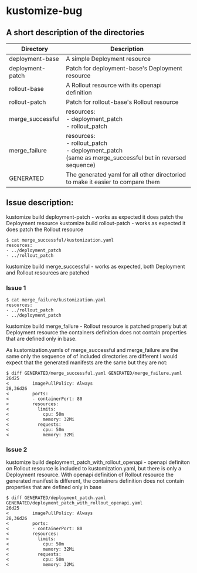# kustomize-bug

## A short description of the directories

| Directory | Description |
| --- | --- |
|deployment-base| A simple Deployment resource|
|deployment-patch| Patch for deployment-base's Deployment resource|
|rollout-base| A Rollout resource with its openapi definition|
|rollout-patch| Patch for rollout-base's Rollout resource|
|merge_successful|resources: <br />- deployment_patch<br />- rollout_patch|
|merge_failure| resources: <br />- rollout_patch <br />- deployment_patch <br />(same as merge_successful but in reversed sequence)|
|GENERATED| The generated yaml for all other directoried to make it easier to compare them |

## Issue description:
kustomize build deployment-patch - works as expected it does patch the Deployment resource
kustomize build rollout-patch - works as expected it does patch the Rollout resource

```
$ cat merge_successful/kustomization.yaml
resources:
- ../deployment_patch
- ../rollout_patch
```

kustomize build merge_successful - works as expected, both Deployment and Rollout resources are patched

### Issue 1

```
$ cat merge_failure/kustomization.yaml
resources:
- ../rollout_patch
- ../deployment_patch
```

kustomize build merge_failure - Rollout resource is patched properly but at Deployment resource the containers definition does not contain properties that are defined only in base.

As kustomization.yamls of merge_successful and merge_failure are the same only the sequence of of included directories are different I would expect that the generated manifests are the same but they are not:

```
$ diff GENERATED/merge_successful.yaml GENERATED/merge_failure.yaml
26d25
<         imagePullPolicy: Always
28,36d26
<         ports:
<         - containerPort: 80
<         resources:
<           limits:
<             cpu: 50m
<             memory: 32Mi
<           requests:
<             cpu: 50m
<             memory: 32Mi
```

### Issue 2
kustomize build deployment_patch_with_rollout_openapi - openapi definiton on Rollout resource is included to kustomization.yaml, but there is only a Deployment resource. With openapi definition of Rollout resource the generated manifest is different, the containers definition does not contain properties that are defined only in base

```
$ diff GENERATED/deployment_patch.yaml GENERATED/deployment_patch_with_rollout_openapi.yaml
26d25
<         imagePullPolicy: Always
28,36d26
<         ports:
<         - containerPort: 80
<         resources:
<           limits:
<             cpu: 50m
<             memory: 32Mi
<           requests:
<             cpu: 50m
<             memory: 32Mi
```
